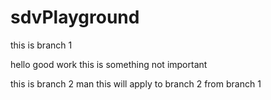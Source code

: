 # sdvPlayground


this is branch 1

hello good work
this is something not important


this is branch 2 man
this will apply to branch 2 from branch 1 

